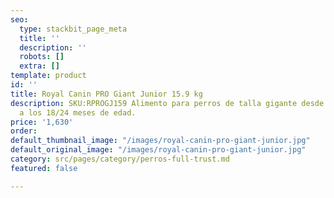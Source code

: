 ```yaml
---
seo:
  type: stackbit_page_meta
  title: ''
  description: ''
  robots: []
  extra: []
template: product
id: ''
title: Royal Canin PRO Giant Junior 15.9 kg
description: SKU:RPROGJ159 Alimento para perros de talla gigante desde los 8 meses
  a los 18/24 meses de edad.
price: '1,630'
order: 
default_thumbnail_image: "/images/royal-canin-pro-giant-junior.jpg"
default_original_image: "/images/royal-canin-pro-giant-junior.jpg"
category: src/pages/category/perros-full-trust.md
featured: false

---
```

